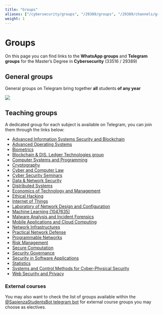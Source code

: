 ```yaml
---
title: "Groups"
aliases: ["/cybersecurity/groups", "/29389/groups", "/29389/channels/gruppi", "/cybersecurity/whatsapp", "/29389/whatsapp", "/29389/channels/whatsapp", "/29389/channels/telegram"]
weight: 1
---
```


# Groups

On this page you can find links to the **WhatsApp groups** and **Telegram groups** for the Master’s Degree in **Cybersecurity** (33516 / 29389)

## General groups

General groups on Telegram bring together **all** students **of any year**

[![](https://img.shields.io/badge/-general_cybersecurity_telegram_group-26A5E4?style=for-the-badge&logo=Telegram&logoColor=white&link=https://t.me/QtRSiqhwyL)](https://t.me/QtRSiqhwyL)

## Teaching groups

A dedicated group for each subject is available on Telegram, you can join them through the links below:

- [Advanced Information Systems Security and Blockchain](https://t.me/+elPZF0tnJ-xkYzJk)
- [Advanced Operating Systems](https://t.me/joinchat/JFDprRPo356iKWaUWmUBcA)
- [Biometrics](https://t.me/+cTqgWjub2OtiYTRk)
- [Blockchain & DIS. Ledger Technologies group](https://t.me/joinchat/x45vqQjj-YA0MWM8)
- [Computer Systems and Programming](https://t.me/+WeMUQBv-PJsxODY8)
- [Cryptography](https://t.me/+F-SYInrFG8YzMzk0)
- [Cyber and Computer Law](https://t.me/joinchat/CfmfQxjQSWgoik4DMuDhsA)
- [Cyber Security Seminars](https://t.me/joinchat/CfmfQxXteHLLf1DR6K_SXg)
- [Data & Network Security](https://t.me/+FZi_f97BMsYyMDc8)
- [Distributed Systems](https://t.me/+GGxdP61DHeY4Yzg0)
- [Economics of Technology and Management](https://t.me/+U6AILrPjylWeY523)
- [Ethical Hacking](https://t.me/joinchat/CfmfQ1Hmwtu6I31Y90ArnA)
- [Internet of Things](https://t.me/joinchat/Ij0ughS_5Xg-YdTvfvKZ0A)
- [Laboratory of Network Design and Configuration](https://t.me/BDIpaE1riB)
- [Machine Learning (1047635)](https://t.me/joinchat/CfmfQxxDgqJ5XlaYr353zQ)
- [Malware Analysis and Incident Forensics](https://t.me/joinchat/Szo8TuKBLaN4QGsW)
- [Mobile Applications and Cloud Computing](https://t.me/joinchat/CfmfQ0wDb1i3PsVS_itHpg)
- [Network Infrastructures](https://t.me/joinchat/CfmfQ0jQaxvUpWib9qKM2Q)
- [Practical Network Defense](https://t.me/joinchat/CfmfQ0Qzgm4pAlKUmX5yzw)
- [Programmable Networks](https://t.me/+6GecsNztjXZhYzg0)
- [Risk Management](https://t.me/+zh4i3_eJYw02ZjM0)
- [Secure Computation](https://t.me/+5HJXedepINZiMDI0)
- [Security Governance](https://t.me/joinchat/CfmfQ0lV3bjfytnH47gEaw)
- [Security in Software Applications](https://t.me/+wV3s2yUPAsE0YWNk)
- [Statistics](https://t.me/joinchat/TF9FYvEFNJOmUjeW)
- [Systems and Control Methods for Cyber-Physical Security](https://t.me/joinchat/CfmfQxqqqp9koNg-RXnAPg)
- [Web Security and Privacy](https://t.me/joinchat/Hyky-BMSGtEiNdEUZcHB9w)

### External courses

You may also want to check the list of groups available within the [@SapienzaStudentsBot telegram bot](https://telegram.me/SapienzaStudentsBot) for external course groups you may choose as electives.
